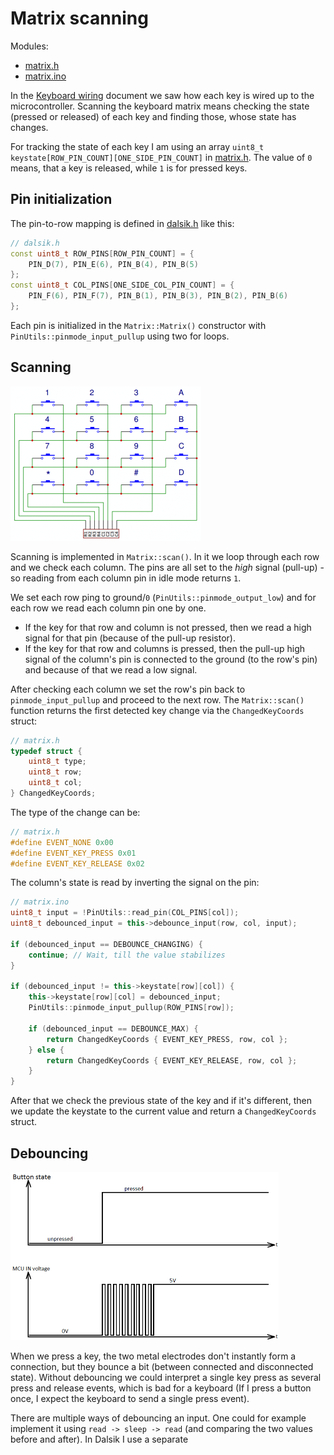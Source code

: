 # Matrix scanning

Modules:

* [matrix.h](https://github.com/DavsX/dalsik/blob/master/matrix.h)
* [matrix.ino](https://github.com/DavsX/dalsik/blob/master/matrix.ino)



In the [Keyboard wiring](keyboard_wiring.md) document we saw how each key is wired up to the microcontroller. Scanning the keyboard matrix means checking the state (pressed or released) of each key and finding those, whose state has changes.

For tracking the state of each key I am using an array `uint8_t keystate[ROW_PIN_COUNT][ONE_SIDE_PIN_COUNT]` in [matrix.h](https://github.com/DavsX/dalsik/blob/master/matrix.h). The value of `0` means, that a key is released, while `1` is for pressed keys.

## Pin initialization

The pin-to-row mapping is defined in [dalsik.h](https://github.com/DavsX/dalsik/blob/master/dalsik.h) like this:

```c++
// dalsik.h
const uint8_t ROW_PINS[ROW_PIN_COUNT] = {
    PIN_D(7), PIN_E(6), PIN_B(4), PIN_B(5)
};
const uint8_t COL_PINS[ONE_SIDE_COL_PIN_COUNT] = {
    PIN_F(6), PIN_F(7), PIN_B(1), PIN_B(3), PIN_B(2), PIN_B(6)
};
```

Each pin is initialized in the `Matrix::Matrix()` constructor with `PinUtils::pinmode_input_pullup` using two for loops.

## Scanning

<img src="keyboard_matrix.png" alt="keyboard_matrix" style="zoom: 50%;" />

Scanning is implemented in `Matrix::scan()`. In it we loop through each row and we check each column. The pins are all set to the _high_ signal (pull-up) - so reading from each column pin in idle mode returns `1`. 

We set each row ping to ground/`0` (`PinUtils::pinmode_output_low`) and for each row we read each column pin one by one.

* If the key for that row and column is not pressed, then we read a high signal for that pin (because of the pull-up resistor).
* If the key for that row and columns is pressed, then the pull-up high signal of the column's pin is connected to the ground (to the row's pin) and because of that we read a low signal.

After checking each column we set the row's pin back to `pinmode_input_pullup` and proceed to the next row. The `Matrix::scan()` function returns the first detected key change via the `ChangedKeyCoords` struct:

```c++
// matrix.h
typedef struct {
    uint8_t type;
    uint8_t row;
    uint8_t col;
} ChangedKeyCoords;
```

The type of the change can be:

```c++
// matrix.h
#define EVENT_NONE 0x00
#define EVENT_KEY_PRESS 0x01
#define EVENT_KEY_RELEASE 0x02
```

The column's state is read by inverting the signal on the pin:

```c++
// matrix.ino
uint8_t input = !PinUtils::read_pin(COL_PINS[col]);
uint8_t debounced_input = this->debounce_input(row, col, input);

if (debounced_input == DEBOUNCE_CHANGING) {
    continue; // Wait, till the value stabilizes
}

if (debounced_input != this->keystate[row][col]) {
    this->keystate[row][col] = debounced_input;
    PinUtils::pinmode_input_pullup(ROW_PINS[row]);

    if (debounced_input == DEBOUNCE_MAX) {
        return ChangedKeyCoords { EVENT_KEY_PRESS, row, col };
    } else {
        return ChangedKeyCoords { EVENT_KEY_RELEASE, row, col };
    }
}
```

After that we check the previous state of the key and if it's different, then we update the keystate to the current value and return a `ChangedKeyCoords` struct.

## Debouncing

<img src="contact_bouncing.png" alt="contact_bouncing" style="zoom: 50%;" />

When we press a key, the two metal electrodes don't instantly form a connection, but they bounce a bit (between connected and disconnected state). Without debouncing we could interpret a single key press as several press and release events, which is bad for a keyboard (If I press a button once, I expect the keyboard to send a single press event).

There are multiple ways of debouncing an input. One could for example implement it using `read -> sleep -> read` (and comparing the two values before and after). In Dalsik I use a separate